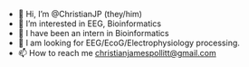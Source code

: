 - 👋 Hi, I’m @ChristianJP (they/him)
- 👀 I’m interested in EEG, Bioinformatics
- 🌱 I have been an intern in Bioinformatics
- 💞️ I am looking for EEG/EcoG/Electrophysiology processing.
- 📫 How to reach me christianjamespollitt@gmail.com

<!---
ChristianJP/ChristianJP is a ✨ special ✨ repository because its `README.md` (this file) appears on your GitHub profile.
You can click the Preview link to take a look at your changes.
--->
